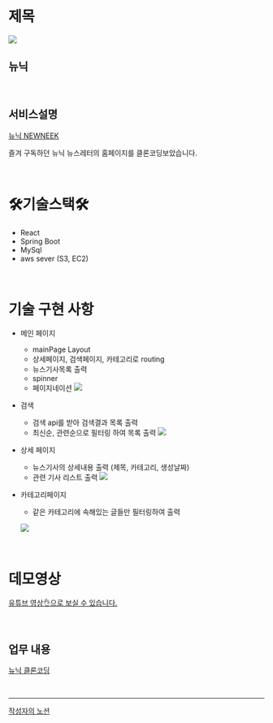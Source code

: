 # 제목

![](https://newneek.co/static/media/logo.334be7e9.png)

## **뉴닉**



</br>




## **서비스설명**

[뉴닉 NEWNEEK](https://newneek.co/)

즐겨 구독하던 뉴닉 뉴스레터의 홈페이지를 클론코딩보았습니다.



</br>




# 🛠기술스택🛠

- React
- Spring Boot
- MySql
- aws sever (S3, EC2)



</br>



# 기술 구현 사항

- 메인 페이지
    - mainPage Layout
    - 상세페이지, 검색페이지, 카테고리로 routing
    - 뉴스기사목록 출력
    - spinner
    - 페이지네이션
    ![](https://s3.us-west-2.amazonaws.com/secure.notion-static.com/b01122ad-ace5-4eec-bf6a-05a4764a0d0a/_talkv_wpQkzmoZsA_KmGiKFsTcbuRaLHBqBjgc0_talkv_high.gif?X-Amz-Algorithm=AWS4-HMAC-SHA256&X-Amz-Credential=AKIAT73L2G45O3KS52Y5%2F20210712%2Fus-west-2%2Fs3%2Faws4_request&X-Amz-Date=20210712T161259Z&X-Amz-Expires=86400&X-Amz-Signature=9a6073ecdab1b27860f423e3ced31bf71a2ea8fc19870818891ef362b2ab49c2&X-Amz-SignedHeaders=host)

- 검색
    - 검색 api를 받아 검색결과 목록 출력
    - 최신순, 관련순으로 필터링 하여 목록 출력
    ![](https://s3.us-west-2.amazonaws.com/secure.notion-static.com/bcde14ad-d156-4e68-8d3e-69973add6108/_talkv_wpQkzmoZsA_KmGiKFsTcbuRaLHBqBjgc0_talkv_high_3.gif?X-Amz-Algorithm=AWS4-HMAC-SHA256&X-Amz-Credential=AKIAT73L2G45O3KS52Y5%2F20210712%2Fus-west-2%2Fs3%2Faws4_request&X-Amz-Date=20210712T161300Z&X-Amz-Expires=86400&X-Amz-Signature=5c1b4b78f74123a88ff247aaf285dc0f0f1d434cdcc5ff839bfd28c7fc11434f&X-Amz-SignedHeaders=host)
    
- 상세 페이지
    - 뉴스기사의 상세내용 출력 (제목, 카테고리, 생성날짜)
    - 관련 기사 리스트 출력
    ![](https://s3.us-west-2.amazonaws.com/secure.notion-static.com/b3f1744f-282d-41f4-b2c2-4260cac20720/_talkv_wpQkzmoZsA_KmGiKFsTcbuRaLHBqBjgc0_talkv_high_4.gif?X-Amz-Algorithm=AWS4-HMAC-SHA256&X-Amz-Credential=AKIAT73L2G45O3KS52Y5%2F20210712%2Fus-west-2%2Fs3%2Faws4_request&X-Amz-Date=20210712T161300Z&X-Amz-Expires=86400&X-Amz-Signature=c64f6be13aa6a27be099274426be8e01cb4180d4a4ffdda9d1ef8448527241a1&X-Amz-SignedHeaders=host)

- 카테고리페이지
    - 같은 카테고리에 속해있는 글들만 필터링하여 출력

    ![](https://s3.us-west-2.amazonaws.com/secure.notion-static.com/39b14af9-1bc1-43b5-a347-68a1158ba1cf/_talkv_wpQkzmoZsA_KmGiKFsTcbuRaLHBqBjgc0_talkv_high_2.gif?X-Amz-Algorithm=AWS4-HMAC-SHA256&X-Amz-Credential=AKIAT73L2G45O3KS52Y5%2F20210712%2Fus-west-2%2Fs3%2Faws4_request&X-Amz-Date=20210712T161300Z&X-Amz-Expires=86400&X-Amz-Signature=ca1c982ba7fd9e5a2b99da7fbd16d687df2035545f9020e18d7febbef51240df&X-Amz-SignedHeaders=host)

</br>



# 데모영상


<a href="https://youtu.be/Brz8WhktKeY" >유튜브 영상👌으로 보실 수 있습니다.</a>



</br>


## 업무 내용

[뉴닉 클론코딩](https://www.notion.so/17ad0de900ce4d21b9e60811a1354838)



</br>


---



[작성자의 노션](https://www.notion.so/7734c011b0664a87a1f7d071f8ce4e02)